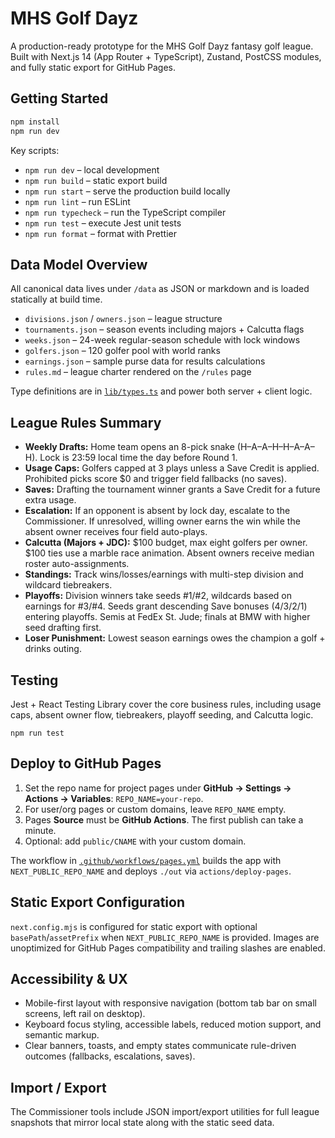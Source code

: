 # MHS Golf Dayz

A production-ready prototype for the MHS Golf Dayz fantasy golf league. Built with Next.js 14 (App Router + TypeScript), Zustand, PostCSS modules, and fully static export for GitHub Pages.

## Getting Started

```bash
npm install
npm run dev
```

Key scripts:

- `npm run dev` – local development
- `npm run build` – static export build
- `npm run start` – serve the production build locally
- `npm run lint` – run ESLint
- `npm run typecheck` – run the TypeScript compiler
- `npm run test` – execute Jest unit tests
- `npm run format` – format with Prettier

## Data Model Overview

All canonical data lives under `/data` as JSON or markdown and is loaded statically at build time.

- `divisions.json` / `owners.json` – league structure
- `tournaments.json` – season events including majors + Calcutta flags
- `weeks.json` – 24-week regular-season schedule with lock windows
- `golfers.json` – 120 golfer pool with world ranks
- `earnings.json` – sample purse data for results calculations
- `rules.md` – league charter rendered on the `/rules` page

Type definitions are in [`lib/types.ts`](lib/types.ts) and power both server + client logic.

## League Rules Summary

- **Weekly Drafts:** Home team opens an 8-pick snake (H–A–A–H–H–A–A–H). Lock is 23:59 local time the day before Round 1.
- **Usage Caps:** Golfers capped at 3 plays unless a Save Credit is applied. Prohibited picks score $0 and trigger field fallbacks (no saves).
- **Saves:** Drafting the tournament winner grants a Save Credit for a future extra usage.
- **Escalation:** If an opponent is absent by lock day, escalate to the Commissioner. If unresolved, willing owner earns the win while the absent owner receives four field auto-plays.
- **Calcutta (Majors + JDC):** $100 budget, max eight golfers per owner. $100 ties use a marble race animation. Absent owners receive median roster auto-assignments.
- **Standings:** Track wins/losses/earnings with multi-step division and wildcard tiebreakers.
- **Playoffs:** Division winners take seeds #1/#2, wildcards based on earnings for #3/#4. Seeds grant descending Save bonuses (4/3/2/1) entering playoffs. Semis at FedEx St. Jude; finals at BMW with higher seed drafting first.
- **Loser Punishment:** Lowest season earnings owes the champion a golf + drinks outing.

## Testing

Jest + React Testing Library cover the core business rules, including usage caps, absent owner flow, tiebreakers, playoff seeding, and Calcutta logic.

```
npm run test
```

## Deploy to GitHub Pages

1. Set the repo name for project pages under **GitHub → Settings → Actions → Variables**: `REPO_NAME=your-repo`.
2. For user/org pages or custom domains, leave `REPO_NAME` empty.
3. Pages **Source** must be **GitHub Actions**. The first publish can take a minute.
4. Optional: add `public/CNAME` with your custom domain.

The workflow in [`.github/workflows/pages.yml`](.github/workflows/pages.yml) builds the app with `NEXT_PUBLIC_REPO_NAME` and deploys `./out` via `actions/deploy-pages`.

## Static Export Configuration

`next.config.mjs` is configured for static export with optional `basePath`/`assetPrefix` when `NEXT_PUBLIC_REPO_NAME` is provided. Images are unoptimized for GitHub Pages compatibility and trailing slashes are enabled.

## Accessibility & UX

- Mobile-first layout with responsive navigation (bottom tab bar on small screens, left rail on desktop).
- Keyboard focus styling, accessible labels, reduced motion support, and semantic markup.
- Clear banners, toasts, and empty states communicate rule-driven outcomes (fallbacks, escalations, saves).

## Import / Export

The Commissioner tools include JSON import/export utilities for full league snapshots that mirror local state along with the static seed data.
